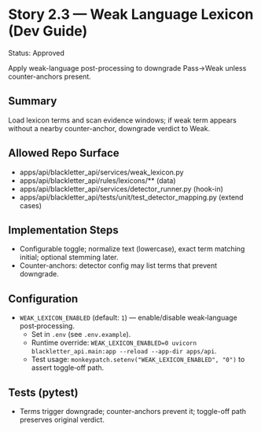 # Story 2.3 — Weak Language Lexicon (Dev Guide)
Status: Approved

Apply weak-language post-processing to downgrade Pass→Weak unless counter-anchors present.

## Summary
Load lexicon terms and scan evidence windows; if weak term appears without a nearby counter-anchor, downgrade verdict to Weak.

## Allowed Repo Surface
- apps/api/blackletter_api/services/weak_lexicon.py
- apps/api/blackletter_api/rules/lexicons/** (data)
- apps/api/blackletter_api/services/detector_runner.py (hook-in)
- apps/api/blackletter_api/tests/unit/test_detector_mapping.py (extend cases)

## Implementation Steps
- Configurable toggle; normalize text (lowercase), exact term matching initial; optional stemming later.
- Counter-anchors: detector config may list terms that prevent downgrade.

## Configuration
- `WEAK_LEXICON_ENABLED` (default: `1`) — enable/disable weak‑language post‑processing.
  - Set in `.env` (see `.env.example`).
  - Runtime override: `WEAK_LEXICON_ENABLED=0 uvicorn blackletter_api.main:app --reload --app-dir apps/api`.
  - Test usage: `monkeypatch.setenv("WEAK_LEXICON_ENABLED", "0")` to assert toggle‑off path.

## Tests (pytest)
- Terms trigger downgrade; counter-anchors prevent it; toggle-off path preserves original verdict.

